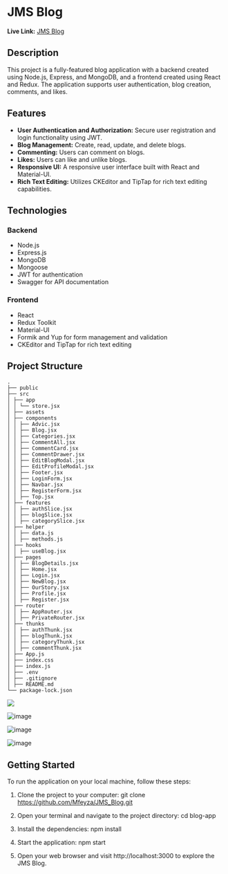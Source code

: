 # JMS Blog

**Live Link:** [JMS Blog](https://jms-blog.vercel.app/)

## Description
This project is a fully-featured blog application with a backend created using Node.js, Express, and MongoDB, and a frontend created using React and Redux. The application supports user authentication, blog creation, comments, and likes.

## Features
- **User Authentication and Authorization:** Secure user registration and login functionality using JWT.
- **Blog Management:** Create, read, update, and delete blogs.
- **Commenting:** Users can comment on blogs.
- **Likes:** Users can like and unlike blogs.
- **Responsive UI:** A responsive user interface built with React and Material-UI.
- **Rich Text Editing:** Utilizes CKEditor and TipTap for rich text editing capabilities.

## Technologies

### Backend
- Node.js
- Express.js
- MongoDB
- Mongoose
- JWT for authentication
- Swagger for API documentation

### Frontend
- React
- Redux Toolkit
- Material-UI
- Formik and Yup for form management and validation
- CKEditor and TipTap for rich text editing

## Project Structure
````
.
├── public
├── src
│ ├── app
│ │ └── store.jsx
│ ├── assets
│ ├── components
│ │ ├── Advic.jsx
│ │ ├── Blog.jsx
│ │ ├── Categories.jsx
│ │ ├── CommentAll.jsx
│ │ ├── CommentCard.jsx
│ │ ├── CommentDrawer.jsx
│ │ ├── EditBlogModal.jsx
│ │ ├── EditProfileModal.jsx
│ │ ├── Footer.jsx
│ │ ├── LoginForm.jsx
│ │ ├── Navbar.jsx
│ │ ├── RegisterForm.jsx
│ │ ├── Top.jsx
│ ├── features
│ │ ├── authSlice.jsx
│ │ ├── blogSlice.jsx
│ │ ├── categorySlice.jsx
│ ├── helper
│ │ ├── data.js
│ │ ├── methods.js
│ ├── hooks
│ │ ├── useBlog.jsx
│ ├── pages
│ │ ├── BlogDetails.jsx
│ │ ├── Home.jsx
│ │ ├── Login.jsx
│ │ ├── NewBlog.jsx
│ │ ├── OurStory.jsx
│ │ ├── Profile.jsx
│ │ ├── Register.jsx
│ ├── router
│ │ ├── AppRouter.jsx
│ │ ├── PrivateRouter.jsx
│ ├── thunks
│ │ ├── authThunk.jsx
│ │ ├── blogThunk.jsx
│ │ ├── categoryThunk.jsx
│ │ ├── commentThunk.jsx
│ ├── App.js
│ ├── index.css
│ ├── index.js
│ ├── .env
│ ├── .gitignore
│ ├── README.md
└── package-lock.json
````
<div> 
   <img src="./public/blog.gif">
</div>

![image](https://github.com/Mfeyza/JMS_Blog/assets/144602340/ef514b84-9168-4623-a4b6-82cbc844d88d)

![image](https://github.com/Mfeyza/JMS_Blog/assets/144602340/bc6f357e-5ee4-48cb-826a-40e0338d500e)

![image](https://github.com/Mfeyza/JMS_Blog/assets/144602340/1938a2e2-e337-440e-977b-cb27a95d83c7)


## Getting Started

To run the application on your local machine, follow these steps:

1. Clone the project to your computer:
   git clone https://github.com/Mfeyza/JMS_Blog.git

2. Open your terminal and navigate to the project directory:
   cd blog-app

3. Install the dependencies:
   npm install

4. Start the application:
   npm start

5. Open your web browser and visit http://localhost:3000 to explore the JMS Blog.
   





